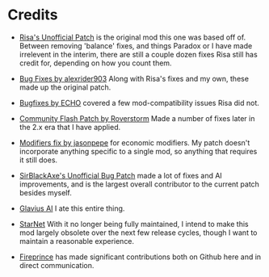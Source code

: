 Credits
=======

* [Risa's Unofficial Patch](https://steamcommunity.com/sharedfiles/filedetails/?id=803752381) is the original mod this one was based off of. Between removing 'balance' fixes, and things Paradox or I have made irrelevent in the interim, there are still a couple dozen fixes Risa still has credit for, depending on how you count them.

* [Bug Fixes by alexrider903](https://steamcommunity.com/sharedfiles/filedetails/?id=1911222615) Along with Risa's fixes and my own, these made up the original patch.

* [Bugfixes by ECHO](https://steamcommunity.com/sharedfiles/filedetails/?id=785269836) covered a few mod-compatibility issues Risa did not.

* [Community Flash Patch by Roverstorm](https://steamcommunity.com/sharedfiles/filedetails/?id=2026808491) Made a number of fixes later in the 2.x era that I have applied.

* [Modifiers fix by jasonpepe](https://steamcommunity.com/sharedfiles/filedetails/?id=1688887083) for economic modifiers. My patch doesn't incorporate anything specific to a single mod, so anything that requires it still does.

* [SirBlackAxe's Unofficial Bug Patch](https://steamcommunity.com/sharedfiles/filedetails/?id=2848761444) made a lot of fixes and AI improvements, and is the largest overall contributor to the current patch besides myself.

* [Glavius AI](https://steamcommunity.com/sharedfiles/filedetails/?id=1584133829) I ate this entire thing.

* [StarNet](https://steamcommunity.com/workshop/filedetails/?id=1712760331) With it no longer being fully maintained, I intend to make this mod largely obsolete over the next few release cycles, though I want to maintain a reasonable experience.

* [Fireprince](https://github.com/F1r3Pr1nc3) has made significant contributions both on Github here and in direct communication.
